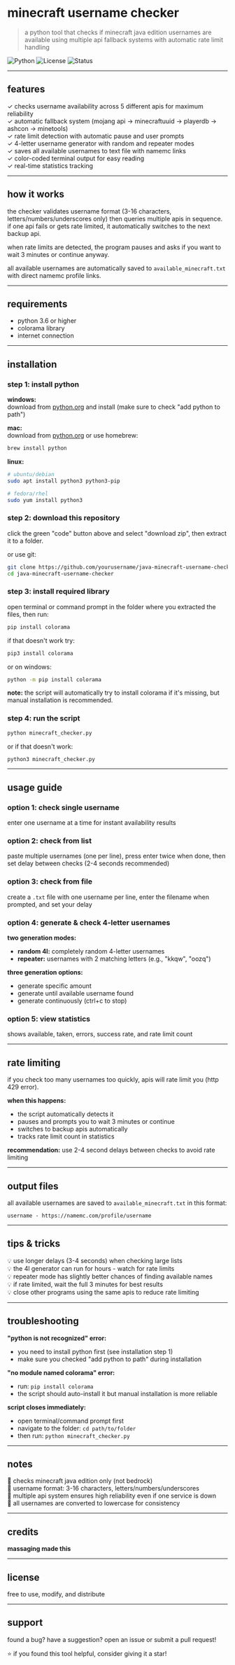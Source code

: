 # minecraft username checker

> a python tool that checks if minecraft java edition usernames are available using multiple api fallback systems with automatic rate limit handling

![Python](https://img.shields.io/badge/python-3.6+-blue.svg)
![License](https://img.shields.io/badge/license-MIT-green.svg)
![Status](https://img.shields.io/badge/status-active-success.svg)

---

## features

✓ checks username availability across 5 different apis for maximum reliability  
✓ automatic fallback system (mojang api → minecraftuuid → playerdb → ashcon → minetools)  
✓ rate limit detection with automatic pause and user prompts  
✓ 4-letter username generator with random and repeater modes  
✓ saves all available usernames to text file with namemc links  
✓ color-coded terminal output for easy reading  
✓ real-time statistics tracking  

---

## how it works

the checker validates username format (3-16 characters, letters/numbers/underscores only) then queries multiple apis in sequence. if one api fails or gets rate limited, it automatically switches to the next backup api. 

when rate limits are detected, the program pauses and asks if you want to wait 3 minutes or continue anyway.

all available usernames are automatically saved to `available_minecraft.txt` with direct namemc profile links.

---

## requirements

- python 3.6 or higher
- colorama library
- internet connection

---

## installation

### step 1: install python

**windows:**  
download from [python.org](https://www.python.org/downloads/) and install (make sure to check "add python to path")

**mac:**  
download from [python.org](https://www.python.org/downloads/) or use homebrew:
```bash
brew install python
```

**linux:**
```bash
# ubuntu/debian
sudo apt install python3 python3-pip

# fedora/rhel
sudo yum install python3
```

### step 2: download this repository

click the green "code" button above and select "download zip", then extract it to a folder.

or use git:
```bash
git clone https://github.com/yourusername/java-minecraft-username-checker.git
cd java-minecraft-username-checker
```

### step 3: install required library

open terminal or command prompt in the folder where you extracted the files, then run:
```bash
pip install colorama
```

if that doesn't work try:
```bash
pip3 install colorama
```

or on windows:
```bash
python -m pip install colorama
```

**note:** the script will automatically try to install colorama if it's missing, but manual installation is recommended.

### step 4: run the script
```bash
python minecraft_checker.py
```

or if that doesn't work:
```bash
python3 minecraft_checker.py
```

---

## usage guide

### option 1: check single username
enter one username at a time for instant availability results

### option 2: check from list
paste multiple usernames (one per line), press enter twice when done, then set delay between checks (2-4 seconds recommended)

### option 3: check from file
create a `.txt` file with one username per line, enter the filename when prompted, and set your delay

### option 4: generate & check 4-letter usernames

**two generation modes:**
- **random 4l:** completely random 4-letter usernames
- **repeater:** usernames with 2 matching letters (e.g., "kkqw", "oozq")

**three generation options:**
- generate specific amount
- generate until available username found
- generate continuously (ctrl+c to stop)

### option 5: view statistics
shows available, taken, errors, success rate, and rate limit count

---

## rate limiting

if you check too many usernames too quickly, apis will rate limit you (http 429 error). 

**when this happens:**
- the script automatically detects it
- pauses and prompts you to wait 3 minutes or continue
- switches to backup apis automatically
- tracks rate limit count in statistics

**recommendation:** use 2-4 second delays between checks to avoid rate limiting

---

## output files

all available usernames are saved to `available_minecraft.txt` in this format:
```
username - https://namemc.com/profile/username
```

---

## tips & tricks

💡 use longer delays (3-4 seconds) when checking large lists  
💡 the 4l generator can run for hours - watch for rate limits  
💡 repeater mode has slightly better chances of finding available names  
💡 if rate limited, wait the full 3 minutes for best results  
💡 close other programs using the same apis to reduce rate limiting  

---

## troubleshooting

**"python is not recognized" error:**
- you need to install python first (see installation step 1)
- make sure you checked "add python to path" during installation

**"no module named colorama" error:**
- run: `pip install colorama`
- the script should auto-install it but manual installation is more reliable

**script closes immediately:**
- open terminal/command prompt first
- navigate to the folder: `cd path/to/folder`
- then run: `python minecraft_checker.py`

---

## notes

📌 checks minecraft java edition only (not bedrock)  
📌 username format: 3-16 characters, letters/numbers/underscores  
📌 multiple api system ensures high reliability even if one service is down  
📌 all usernames are converted to lowercase for consistency  

---

## credits

**massaging made this**

---

## license

free to use, modify, and distribute

---

## support

found a bug? have a suggestion? open an issue or submit a pull request!

⭐ if you found this tool helpful, consider giving it a star!
